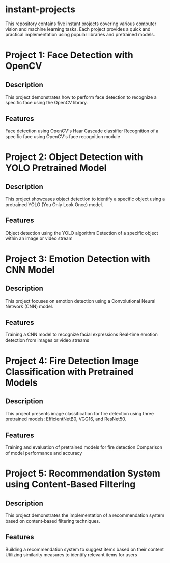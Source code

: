 # instant-projects
This repository contains five instant projects covering various computer vision and machine learning tasks. Each project provides a quick and practical implementation using popular libraries and pretrained models.

# Project 1: Face Detection with OpenCV
## Description
This project demonstrates how to perform face detection to recognize a specific face using the OpenCV library.

## Features
Face detection using OpenCV's Haar Cascade classifier
Recognition of a specific face using OpenCV's face recognition module

# Project 2: Object Detection with YOLO Pretrained Model
## Description
This project showcases object detection to identify a specific object using a pretrained YOLO (You Only Look Once) model.

## Features
Object detection using the YOLO algorithm
Detection of a specific object within an image or video stream

# Project 3: Emotion Detection with CNN Model
## Description
This project focuses on emotion detection using a Convolutional Neural Network (CNN) model.

## Features
Training a CNN model to recognize facial expressions
Real-time emotion detection from images or video streams

# Project 4: Fire Detection Image Classification with Pretrained Models
## Description
This project presents image classification for fire detection using three pretrained models: EfficientNetB0, VGG16, and ResNet50.

## Features
Training and evaluation of pretrained models for fire detection
Comparison of model performance and accuracy

# Project 5: Recommendation System using Content-Based Filtering
## Description
This project demonstrates the implementation of a recommendation system based on content-based filtering techniques.

## Features
Building a recommendation system to suggest items based on their content
Utilizing similarity measures to identify relevant items for users

